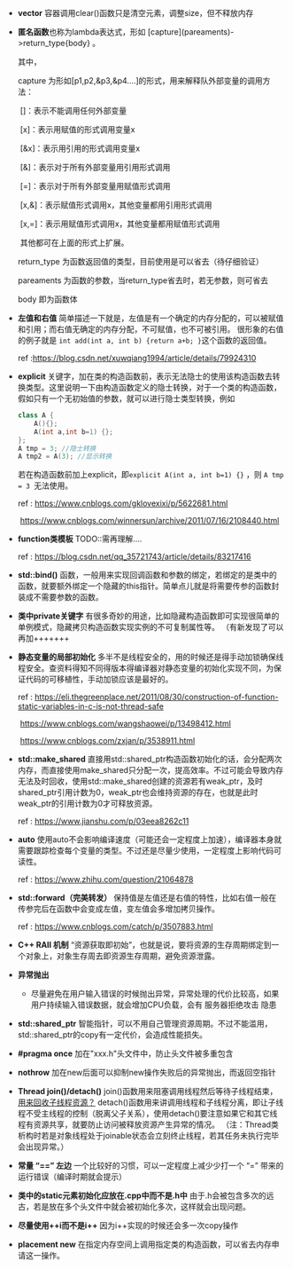 * **vector** 容器调用clear()函数只是清空元素，调整size，但不释放内存

* **匿名函数**也称为lambda表达式，形如 \[capture]\(pareaments)->return_type{body} 。

  其中，

  capture 为形如[p1,p2,&p3,&p4....]的形式，用来解释队外部变量的调用方法：

  ​		[]：表示不能调用任何外部变量

  ​		\[x]：表示用赋值的形式调用变量x

  ​		\[&x]：表示用引用的形式调用变量x

  ​		\[&]：表示对于所有外部变量用引用形式调用

  ​		\[=]：表示对于所有外部变量用赋值形式调用

  ​		\[x,&]：表示赋值形式调用x，其他变量都用引用形式调用

  ​		\[x,=]：表示用赋值形式调用x，其他变量都用赋值形式调用

  ​		其他都可在上面的形式上扩展。

  return_type 为函数返回值的类型，目前使用是可以省去（待仔细验证）

  pareaments 为函数的参数，当return_type省去时，若无参数，则可省去

  body 即为函数体

- **左值和右值** 简单描述一下就是，左值是有一个确定的内存分配的，可以被赋值和引用；而右值无确定的内存分配，不可赋值，也不可被引用。 很形象的右值的例子就是  `int add(int a, int b) {return a+b; }`这个函数的返回值。

  ref :https://blog.csdn.net/xuwqiang1994/article/details/79924310

- **explicit** 关键字，加在类的构造函数前，表示无法隐士的使用该构造函数去转换类型。这里说明一下由构造函数定义的隐士转换，对于一个类的构造函数，假如只有一个无初始值的参数，就可以进行隐士类型转换，例如

  ```c++
  class A {
      A(){};
      A(int a,int b=1) {};
  };
  A tmp = 3; //隐士转换
  A tmp2 = A(3); //显示转换
  ```

  若在构造函数前加上explicit，即`explicit A(int a, int b=1) {}` ，则 `A tmp = 3 `无法使用。

  ref : https://www.cnblogs.com/gklovexixi/p/5622681.html

  ​		https://www.cnblogs.com/winnersun/archive/2011/07/16/2108440.html

- **function类模板** TODO::需再理解....

  ref : https://blog.csdn.net/qq_35721743/article/details/83217416

- **std::bind()** 函数，一般用来实现回调函数和参数的绑定，若绑定的是类中的函数，就要额外绑定一个隐藏的this指针。简单点儿就是将需要传参的函数封装成不需要参数的函数。

- **类中private关键字** 有很多奇妙的用途，比如隐藏构造函数即可实现很简单的单例模式，隐藏拷贝构造函数实现实例的不可复制属性等。 （有新发现了可以再加+++++++

- **静态变量的局部初始化** 多半不是线程安全的，用的时候还是得手动加锁确保线程安全。查资料得知不同得版本得编译器对静态变量的初始化实现不同，为保证代码的可移植性，手动加锁应该是最好的。

  ref : https://eli.thegreenplace.net/2011/08/30/construction-of-function-static-variables-in-c-is-not-thread-safe

  ​		https://www.cnblogs.com/wangshaowei/p/13498412.html

  ​		https://www.cnblogs.com/zxjan/p/3538911.html
  
- **std::make_shared** 直接用std::shared_ptr构造函数初始化的话，会分配两次内存，而直接使用make_shared只分配一次，提高效率。不过可能会导致内存无法及时回收，使用std::make_shared创建的资源若有weak_ptr，及时shared_ptr引用计数为0，weak_ptr也会维持资源的存在，也就是此时weak_ptr的引用计数为0才可释放资源。

  ref : https://www.jianshu.com/p/03eea8262c11
  
- **auto** 使用auto不会影响编译速度（可能还会一定程度上加速），编译器本身就需要跟踪检查每个变量的类型。不过还是尽量少使用，一定程度上影响代码可读性。

  ref : https://www.zhihu.com/question/21064878

- **std::forward（完美转发）** 保持值是左值还是右值的特性，比如右值一般在传参完后在函数中会变成左值，变左值会多增加拷贝操作。

  ref : https://www.cnblogs.com/catch/p/3507883.html

- **C++ RAII 机制** “资源获取即初始”，也就是说，要将资源的生存周期绑定到一个对象上，对象生存周去即资源生存周期，避免资源泄露。

- **异常抛出**

  - 尽量避免在用户输入错误的时候抛出异常，异常处理的代价比较高，如果用户持续输入错误数据，就会增加CPU负载，会有 服务器拒绝攻击 隐患

- **std::shared_ptr** 智能指针，可以不用自己管理资源周期。不过不能滥用，std::shared_ptr的copy有一定代价，会造成性能损失。

- **#pragma once** 加在"xxx.h"头文件中，防止头文件被多重包含

- **nothrow** 加在new后面可以抑制new操作失败后的异常抛出，而返回空指针

- **Thread join()/detach()** join()函数用来阻塞调用线程然后等待子线程结束，<u>用来回收子线程资源？</u>     detach()函数用来讲调用线程和子线程分离，即让子线程不受主线程的控制（脱离父子关系），使用detach()要注意如果它和其它线程有资源共享，就要防止访问被释放资源产生异常的情况。    （注：Thread类析构时若是对象线程处于joinable状态会立刻终止线程，若其任务未执行完毕会出现异常。）

- **常量 “==” 左边** 一个比较好的习惯，可以一定程度上减少少打一个 “=” 带来的运行错误（编译时期就会提示）

- **类中的static元素初始化应放在.cpp中而不是.h中** 由于.h会被包含多次的远古，若是放在多个头文件中就会被初始化多次，这样就会出现问题。

- **尽量使用++i而不是i++** 因为i++实现的时候还会多一次copy操作

- **placement new** 在指定内存空间上调用指定类的构造函数，可以省去内存申请这一操作。
